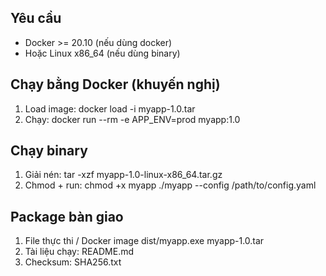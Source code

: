 ## Yêu cầu
- Docker >= 20.10 (nếu dùng docker)
- Hoặc Linux x86_64 (nếu dùng binary)

## Chạy bằng Docker (khuyến nghị)
1. Load image:
   docker load -i myapp-1.0.tar
2. Chạy:
   docker run --rm -e APP_ENV=prod myapp:1.0

## Chạy binary
1. Giải nén:
   tar -xzf myapp-1.0-linux-x86_64.tar.gz
2. Chmod + run:
   chmod +x myapp
   ./myapp --config /path/to/config.yaml
## Package bàn giao
1. File thực thi / Docker image
 dist/myapp.exe
 myapp-1.0.tar 
2. Tài liệu chạy: README.md
3. Checksum: SHA256.txt
